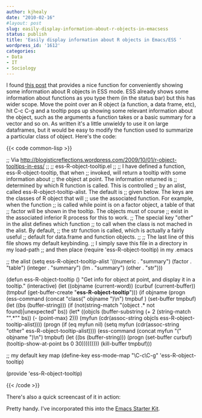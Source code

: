 ```yaml
---
author: kjhealy
date: "2010-02-16"
#layout: post
slug: easily-display-information-about-r-objects-in-emacsess
status: publish
title: 'Easily display information about R objects in Emacs/ESS '
wordpress_id: '1612'
categories:
- Data
- IT
- Sociology
---
```


I found [this post](http://blogisticreflections.wordpress.com/2009/10/01/r-object-tooltips-in-ess/) that provides a nice function for conveniently showing some information about R objects in ESS mode. ESS already shows some information about functions as you type them (in the status bar) but this has wider scope. Move the point over an R object (a function, a data frame, etc), hit C-c C-g and a tooltip pops up showing some relevant information about the object, such as the arguments a function takes or a basic summary for a vector and so on. As written it's a little unwieldy to use it on large dataframes, but it would be easy to modify the function used to summarize a particular class of object. Here's the code:

{{< code common-lisp >}}

;; Via http://blogisticreflections.wordpress.com/2009/10/01/r-object-tooltips-in-ess/
;;
;; ess-R-object-tooltip.el
;; 
;; I have defined a function, ess-R-object-tooltip, that when
;; invoked, will return a tooltip with some information about
;; the object at point.  The information returned is
;; determined by which R function is called.  This is controlled
;; by an alist, called ess-R-object-tooltip-alist.  The default is
;; given below.  The keys are the classes of R object that will
;; use the associated function.  For example, when the function
;; is called while point is on a factor object, a table of that
;; factor will be shown in the tooltip.  The objects must of course
;; exist in the associated inferior R process for this to work.
;; The special key "other" in the alist defines which function
;; to call when the class is not mached in the alist.  By default,
;; the str function is called, which is actually a fairly useful
;; default for data.frame and function objects.
;; 
;; The last line of this file shows my default keybinding.
;; I simply save this file in a directory in my load-path
;; and then place (require 'ess-R-object-tooltip) in my .emacs

;; the alist
(setq ess-R-object-tooltip-alist
      '((numeric    . "summary")
        (factor     . "table")
        (integer    . "summary")
        (lm         . "summary")
        (other      . "str")))

(defun ess-R-object-tooltip ()
  "Get info for object at point, and display it in a tooltip."
  (interactive)
  (let ((objname (current-word))
        (curbuf (current-buffer))
        (tmpbuf (get-buffer-create "**ess-R-object-tooltip**")))
    (if objname
        (progn
          (ess-command (concat "class(" objname ")\n")  tmpbuf )
          (set-buffer tmpbuf)
          (let ((bs (buffer-string)))
            (if (not(string-match "\(object .* not found\)\|unexpected" bs))
                (let* ((objcls (buffer-substring
                                (+ 2 (string-match "\".*\"" bs))
                                (- (point-max) 2)))
                       (myfun (cdr(assoc-string objcls
                                                ess-R-object-tooltip-alist))))
                  (progn
                    (if (eq myfun nil)
                        (setq myfun
                              (cdr(assoc-string "other"
                                                ess-R-object-tooltip-alist))))
                    (ess-command (concat myfun "(" objname ")\n") tmpbuf)
                    (let ((bs (buffer-string)))
                      (progn
                        (set-buffer curbuf)
                        (tooltip-show-at-point bs 0 30)))))))))
    (kill-buffer tmpbuf)))

;; my default key map
(define-key ess-mode-map "\C-c\C-g" 'ess-R-object-tooltip)

(provide 'ess-R-object-tooltip)

{{< /code >}}

There's also a quick screencast of it in action:

Pretty handy. I've incorporated this into the [Emacs Starter Kit](http://kjhealy.github.com/emacs-starter-kit/).
